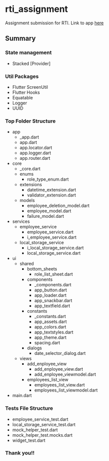 # rti_assignment

Assignment submission for RTI. Link to app [here]('https://drive.google.com/file/d/1SIzu9bQjrt6IpoXrqFooFb9ycm5Go-HY/view?usp=sharing)

## Summary
### State management
- Stacked [Provider]

### Util Packages
- Flutter ScreenUtil
- Flutter Hooks
- Equatable
- Logger
- UUID

### Top Folder Structure
- app
    - _app.dart
    - app.dart
    - app.locator.dart
    - app.logger.dart
    - app.router.dart
- core
    - _core.dart
    - enums
        - role_type_enum.dart
    - extensions
        - datetime_extension.dart
        - validator_extension.dart
    - models
        - employee_deletion_model.dart
        - employee_model.dart
        - failure_model.dart
- services
    - employee_service
        - employee_service.dart
        - i_employee_service.dart
    - local_storage_service
        - i_local_storage_service.dart
        - local_storage_service.dart
- ui
    - shared
        - bottom_sheets
            - role_list_sheet.dart
        - components
            - _components.dart
            - app_button.dart
            - app_loader.dart
            - app_snackbar.dart
            - app_textfield.dart
        - constants
            - _constants.dart
            - app_assets.dart
            - app_colors.dart
            - app_textstyles.dart
            - app_theme.dart
            - spacing.dart
        - dialogs
            - date_selector_dialog.dart
    - views
        - add_enployee_view
            - add_enployee_view.dart
            - add_enployee_viewmodel.dart
        - employees_list_view
            - employees_list_view.dart
            - employees_list_viewmodel.dart
- main.dart

### Tests File Structure
- employee_service_test.dart
- local_storage_service_test.dart
- mock_helper_test.dart
- mock_helper_test.mocks.dart
- widget_test.dart

### Thank you!!

